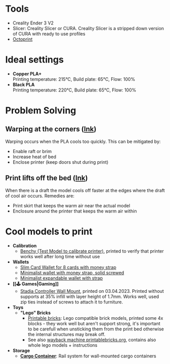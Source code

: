 # Tools

* Creality Ender 3 V2
* Slicer: Creality Slicer or CURA. Creality Slicer is a stripped down version of CURA with ready to use profiles
* [Octoprint](https://octoprint.org/)

# Ideal settings

* **Copper PLA+**\
  Printing temperature: 215°C, Build plate: 65°C, Flow: 100%
* **Black PLA**\
  Printing temperature: 220°C, Build plate: 65°C, Flow: 100%

# Problem Solving

## Warping at the corners ([lnk](https://www.wevolver.com/article/what-causes-3d-print-warping-and-how-to-prevent-it))

Warping occurs when the PLA cools too quickly. This can be mitigated by:

* Enable raft or brim
* Increase heat of bed
* Enclose printer (keep doors shut during print)

## Print lifts off the bed ([lnk](https://www.reddit.com/r/3Dprinting/comments/ae7pbf/pla\_lifting\_off\_bed\_during\_prints\_cant\_figure\_out/))

When there is a draft the model cools off faster at the edges where the draft of cool air occurs. Remedies are:

* Print skirt that keeps the warm air near the actual model
* Enclosure around the printer that keeps the warm air within

# Cool models to print

* **Calibration**
	* [Benchy (Test Model to calibrate printer)](https://www.thingiverse.com/thing:763622), printed to verify that printer works well after long time without use
* **Wallets**
	* [Slim Card Wallet for 8 cards with money strap](https://www.thingiverse.com/thing:4797082)
	* [Minimalist wallet with money strap, solid screwed](https://www.thingiverse.com/thing:3572911)
	* [Minimalist expandable wallet with strap](https://www.thingiverse.com/thing:4831962)
* **[[🕹️ Games|Gaming]]**
  * [Stadia Controller Wall Mount](https://www.thingiverse.com/thing:4893266), printed on 03.04.2023. Printed without supports at 35% infill with layer height of 1.7mm. Works well, used zip ties instead of screws to attach it to furniture.
* **Toys**
	* **"Lego" Bricks**
	    * [Printable bricks](https://printablebricks.com/): Lego compatible brick models, printed some 4x blocks - they work well but aren't support strong, it's important to be carefull when unsticking them from the print bed otherwise the internal structures may break off.
	    * See also [wayback machine printablebricks.org](https://web.archive.org/web/20190718130413/https://printabrick.org/), contains also whole lego models + instructions
* **Storage**
	* **[Cargo Container](https://thangs.com/designer/Play%20Conveyor/3d-model/Cargo%20Containers%20-%20Modular%20Storage-1191155)**: Rail system for wall-mounted cargo containers
